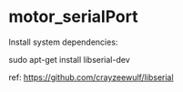 # motor_serialPort
Install system dependencies:

sudo apt-get install libserial-dev

ref:
https://github.com/crayzeewulf/libserial
